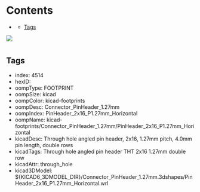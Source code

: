 



Contents
========

* [](#)
	* [Tags](#tags)
  
![][im]
# 

## Tags

- index: 4514
- hexID: 
- oompType: FOOTPRINT
- oompSize: kicad
- oompColor: kicad-footprints
- oompDesc: Connector_PinHeader_1.27mm
- oompIndex: PinHeader_2x16_P1.27mm_Horizontal
- oompName: kicad-footprints/Connector_PinHeader_1.27mm/PinHeader_2x16_P1.27mm_Horizontal
- kicadDesc: Through hole angled pin header, 2x16, 1.27mm pitch, 4.0mm pin length, double rows
- kicadTags: Through hole angled pin header THT 2x16 1.27mm double row
- kicadAttr: through_hole
- kicad3DModel: ${KICAD6_3DMODEL_DIR}/Connector_PinHeader_1.27mm.3dshapes/PinHeader_2x16_P1.27mm_Horizontal.wrl



[im]: image.png
